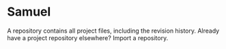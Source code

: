# Samuel
A repository contains all project files, including the revision history. Already have a project repository elsewhere? Import a repository.
